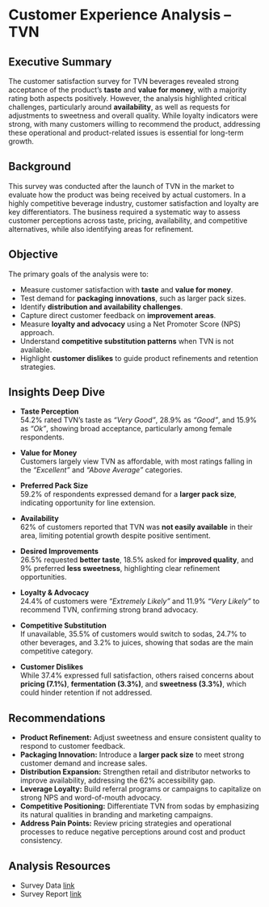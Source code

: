 # Customer Experience Analysis – TVN  

## Executive Summary  
The customer satisfaction survey for TVN beverages revealed strong acceptance of the product’s **taste** and **value for money**, with a majority rating both aspects positively. However, the analysis highlighted critical challenges, particularly around **availability**, as well as requests for adjustments to sweetness and overall quality. While loyalty indicators were strong, with many customers willing to recommend the product, addressing these operational and product-related issues is essential for long-term growth.  

## Background  
This survey was conducted after the launch of TVN in the market to evaluate how the product was being received by actual customers. In a highly competitive beverage industry, customer satisfaction and loyalty are key differentiators. The business required a systematic way to assess customer perceptions across taste, pricing, availability, and competitive alternatives, while also identifying areas for refinement.  

## Objective  
The primary goals of the analysis were to:  
- Measure customer satisfaction with **taste** and **value for money**.  
- Test demand for **packaging innovations**, such as larger pack sizes.  
- Identify **distribution and availability challenges**.  
- Capture direct customer feedback on **improvement areas**.  
- Measure **loyalty and advocacy** using a Net Promoter Score (NPS) approach.  
- Understand **competitive substitution patterns** when TVN is not available.  
- Highlight **customer dislikes** to guide product refinements and retention strategies.  

## Insights Deep Dive  

- **Taste Perception**  
  54.2% rated TVN’s taste as *“Very Good”*, 28.9% as *“Good”*, and 15.9% as *“Ok”*, showing broad acceptance, particularly among female respondents.  

- **Value for Money**  
Customers largely view TVN as affordable, with most ratings falling in the *“Excellent”* and *“Above Average”* categories.  

- **Preferred Pack Size**  
59.2% of respondents expressed demand for a **larger pack size**, indicating opportunity for line extension.  

- **Availability**  
62% of customers reported that TVN was **not easily available** in their area, limiting potential growth despite positive sentiment.  

- **Desired Improvements**  
26.5% requested **better taste**, 18.5% asked for **improved quality**, and 9% preferred **less sweetness**, highlighting clear refinement opportunities.  

- **Loyalty & Advocacy**  
24.4% of customers were *“Extremely Likely”* and 11.9% *“Very Likely”* to recommend TVN, confirming strong brand advocacy.  

- **Competitive Substitution**  
If unavailable, 35.5% of customers would switch to sodas, 24.7% to other beverages, and 3.2% to juices, showing that sodas are the main competitive category.  

- **Customer Dislikes**  
While 37.4% expressed full satisfaction, others raised concerns about **pricing (7.1%)**, **fermentation (3.3%)**, and **sweetness (3.3%)**, which could hinder retention if not addressed.  


## Recommendations  
- **Product Refinement:** Adjust sweetness and ensure consistent quality to respond to customer feedback.  
- **Packaging Innovation:** Introduce a **larger pack size** to meet strong customer demand and increase sales.  
- **Distribution Expansion:** Strengthen retail and distributor networks to improve availability, addressing the 62% accessibility gap.  
- **Leverage Loyalty:** Build referral programs or campaigns to capitalize on strong NPS and word-of-mouth advocacy.  
- **Competitive Positioning:** Differentiate TVN from sodas by emphasizing its natural qualities in branding and marketing campaigns.  
- **Address Pain Points:** Review pricing strategies and operational processes to reduce negative perceptions around cost and product consistency.  

## Analysis Resources   
- Survey Data [link](TVN_Survey_Data.xlsx)  
- Survey Report [link](TVN_Analysis.pdf)  
